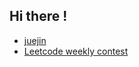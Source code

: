 
## Hi there !

- [juejin](https://juejin.cn/user/430664290155751)
- [Leetcode weekly contest](https://mysteryven-leetcode.netlify.app/)


